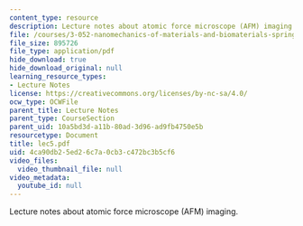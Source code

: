 ```yaml
---
content_type: resource
description: Lecture notes about atomic force microscope (AFM) imaging.
file: /courses/3-052-nanomechanics-of-materials-and-biomaterials-spring-2007/4ca90db25ed26c7a0cb3c472bc3b5cf6_lec5.pdf
file_size: 895726
file_type: application/pdf
hide_download: true
hide_download_original: null
learning_resource_types:
- Lecture Notes
license: https://creativecommons.org/licenses/by-nc-sa/4.0/
ocw_type: OCWFile
parent_title: Lecture Notes
parent_type: CourseSection
parent_uid: 10a5bd3d-a11b-80ad-3d96-ad9fb4750e5b
resourcetype: Document
title: lec5.pdf
uid: 4ca90db2-5ed2-6c7a-0cb3-c472bc3b5cf6
video_files:
  video_thumbnail_file: null
video_metadata:
  youtube_id: null
---
```

Lecture notes about atomic force microscope (AFM) imaging.